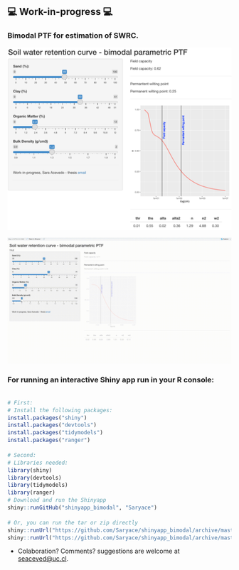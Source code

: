 ## :computer: Work-in-progress :computer:

### Bimodal PTF for estimation of SWRC.

![](screenshot.png)

![](shiny.gif)

### For running an interactive Shiny app run in your R console:

```R

# First: 
# Install the following packages:
install.packages("shiny")
install.packages("devtools")
install.packages("tidymodels")
install.packages("ranger")

# Second: 
# Libraries needed:
library(shiny)
library(devtools)
library(tidymodels)
library(ranger)
# Download and run the Shinyapp
shiny::runGitHub("shinyapp_bimodal", "Saryace")

# Or, you can run the tar or zip directly
shiny::runUrl("https://github.com/Saryace/shinyapp_bimodal/archive/master.tar.gz")
shiny::runUrl("https://github.com/Saryace/shinyapp_bimodal/archive/master.zip")
```

* Colaboration? Comments? suggestions are welcome at seaceved@uc.cl.



